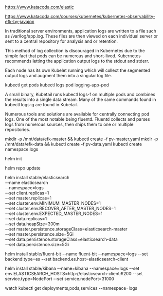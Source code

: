https://www.katacoda.com/elastic

https://www.katacoda.com/courses/kubernetes/kubernetes-observability-efk-by-javajon

In traditional server environments, application logs are written to a file such as /var/log/app.log. 
These files are then viewed on each individual server or sent to a central repository for analysis and or retention.

This method of log collection is discouraged in Kubernetes due to the simple fact that pods can be numerous and short-lived. 
Kubernetes recommends letting the application output logs to the stdout and stderr. 

Each node has its own Kubelet running which will collect the segmented output logs and augment them into a singular log file.

kubectl get pods
kubectl logs pod logging-app-pod

A small binary, Kubetail runs kubectl logs-f on multiple pods and combines the results into a single data stream. Many of the same commands found in kubectl logs-g are found in Kubetail.

Numerous tools and solutions are available for centrally connecting pod logs. One of the most notable being fluentd. Fluentd collects and parses logs from numerous sources, then ships them to one or multiple repositories. 


mkdir -p /mnt/data/efk-master && kubectl create -f pv-master.yaml
mkdir -p /mnt/data/efk-data && kubectl create -f pv-data.yaml
kubectl create namespace logs

helm init

helm repo update

helm install stable/elasticsearch  \
 --name elasticsearch  \
--namespace=logs \
--set client.replicas=1 \
--set master.replicas=1 \
--set cluster.env.MINIMUM_MASTER_NODES=1 \
--set cluster.env.RECOVER_AFTER_MASTER_NODES=1 \
--set cluster.env.EXPECTED_MASTER_NODES=1 \
--set data.replicas=1 \
--set data.heapSize=300m \
--set master.persistence.storageClass=elasticsearch-master \
--set master.persistence.size=5Gi \
--set data.persistence.storageClass=elasticsearch-data \
--set data.persistence.size=5Gi

helm install stable/fluent-bit --name fluent-bit  --namespace=logs --set backend.type=es --set backend.es.host=elasticsearch-client

helm install  stable/kibana --name=kibana --namespace=logs --set env.ELASTICSEARCH_HOSTS=http://elasticsearch-client:9200 --set service.type=NodePort --set service.nodePort=31000

watch kubectl get deployments,pods,services --namespace=logs



